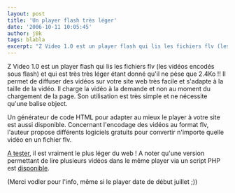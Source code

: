 ```yaml
---
layout: post
title: 'Un player flash très léger'
date: '2006-10-11 10:05:45'
author: j0k
tags: blabla
excerpt: "Z Video 1.0 est un player flash qui lis les fichiers flv (les vidéos encodés sous flash) et qui est très très léger étant donné qu'il ne pèse que 2.4Ko !!     \nIl permet de diffuser des vidéos sur votre site web très facile et s'adapte à la taille de la vidéo. Il charge la vidéo à la demande et non au moment du chargement de la page. Son utilisation est très      …"
---
```


Z Video 1.0 est un player flash qui lis les fichiers flv (les vidéos encodés sous flash) et qui est très très léger étant donné qu'il ne pèse que 2.4Ko !!
Il permet de diffuser des vidéos sur votre site web très facile et s'adapte à la taille de la vidéo. Il charge la vidéo à la demande et non au moment du chargement de la page. Son utilisation est très simple et ne nécessite qu'une balise object.

Un générateur de code HTML pour adapter au mieux le player à votre site est aussi disponible.   Concernant l'encodage des vidéos au format flv, l'auteur propose différents logiciels gratuits pour convertir n'importe quelle vidéo en un fichier flv.

[A tester](http://www.design-css.com/blog/index.php?2006/07/05/4-player-video-flash-flv), il est vraiment le plus léger du web !   A noter qu'une version permettant de lire plusieurs vidéos dans le même player via un script PHP est [disponible](http://www.design-css.com/blog/index.php?2006/07/15/6-utilisation-multiple-du-flv-player-flash-z-video).

(Merci vodler pour l'info, même si le player date de début juillet ;))
